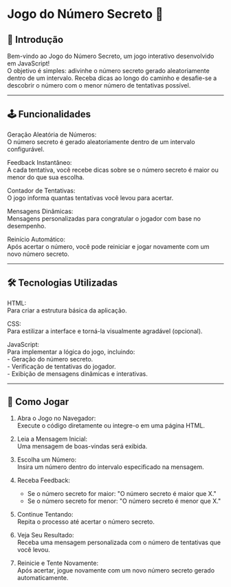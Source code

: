 # Jogo do Número Secreto 🎯

## 📖 Introdução

Bem-vindo ao Jogo do Número Secreto, um jogo interativo desenvolvido em JavaScript!  
    O objetivo é simples: adivinhe o número secreto gerado aleatoriamente dentro de um intervalo. Receba dicas ao longo do caminho e desafie-se a descobrir o número com o menor número de tentativas possível.

---

## 🕹️ Funcionalidades

Geração Aleatória de Números:  
    O número secreto é gerado aleatoriamente dentro de um intervalo configurável.  

Feedback Instantâneo:  
    A cada tentativa, você recebe dicas sobre se o número secreto é maior ou menor do que sua escolha.  

Contador de Tentativas:  
    O jogo informa quantas tentativas você levou para acertar.  

Mensagens Dinâmicas:  
    Mensagens personalizadas para congratular o jogador com base no desempenho.  

Reinício Automático:  
    Após acertar o número, você pode reiniciar e jogar novamente com um novo número secreto.  

---

## 🛠️ Tecnologias Utilizadas

HTML:  
    Para criar a estrutura básica da aplicação.  

CSS:  
    Para estilizar a interface e torná-la visualmente agradável (opcional).  

JavaScript:  
    Para implementar a lógica do jogo, incluindo:  
        - Geração do número secreto.  
        - Verificação de tentativas do jogador.  
        - Exibição de mensagens dinâmicas e interativas.  

---

## 🚀 Como Jogar

1. Abra o Jogo no Navegador:  
    Execute o código diretamente ou integre-o em uma página HTML.  

2. Leia a Mensagem Inicial:  
    Uma mensagem de boas-vindas será exibida.  

3. Escolha um Número:  
    Insira um número dentro do intervalo especificado na mensagem.  

4. Receba Feedback:  
    - Se o número secreto for maior: "O número secreto é maior que X."  
    - Se o número secreto for menor: "O número secreto é menor que X."  

5. Continue Tentando:  
    Repita o processo até acertar o número secreto.  

6. Veja Seu Resultado:  
    Receba uma mensagem personalizada com o número de tentativas que você levou.  

7. Reinicie e Tente Novamente:  
    Após acertar, jogue novamente com um novo número secreto gerado automaticamente.  

